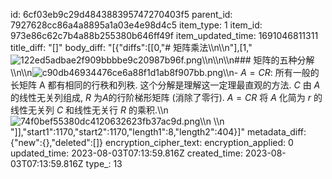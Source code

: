 id: 6cf03eb9c29d484388395747270403f5
parent_id: 7927628cc86a4a8895a1a03e4e98d4c5
item_type: 1
item_id: 973e86c62c7b4a88b255380b646ff49f
item_updated_time: 1691046811311
title_diff: "[]"
body_diff: "[{\"diffs\":[[0,\"# 矩阵乘法\\\n\\\n\"],[1,\"![122ed5adbae2f909bbbbe9c20987b96f.png](:/20b9fa41896442659443ae25a089139c)\\\n\\\n\\\n### 矩阵的五种分解\\\n\\\n![c90db46934476ce6a88f1d1ab8f907bb.png](:/37d02aa15899429f8b88f3874e48705f)\\\n- $A = CR$: 所有一般的长矩阵 A 都有相同的行秩和列秩. 这个分解是理解这一定理最直观的方法. $C$ 由 $A$ 的线性无关列组成, $R$ 为$A$的行阶梯形矩阵 (消除了零行). $A = CR$ 将 $A$ 化简为 $r$ 的线性无关列 $C$ 和线性无关行 $R$ 的乘积.\\\n ![74f0bef55380dc4120632623fb37ac9d.png](:/406854290d5346e393d027873a9f21d6)\\\n \\\n \"]],\"start1\":1170,\"start2\":1170,\"length1\":8,\"length2\":404}]"
metadata_diff: {"new":{},"deleted":[]}
encryption_cipher_text: 
encryption_applied: 0
updated_time: 2023-08-03T07:13:59.816Z
created_time: 2023-08-03T07:13:59.816Z
type_: 13